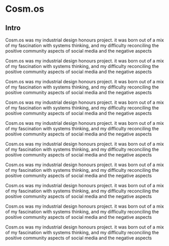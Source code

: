 # Cosm.os

## Intro

Cosm.os was my industrial design honours project.
it was born out of a mix of my fascination with
systems thinking, and my difficulty reconciling
the positive community aspects of social media and
the negative aspects

Cosm.os was my industrial design honours project.
it was born out of a mix of my fascination with
systems thinking, and my difficulty reconciling
the positive community aspects of social media and
the negative aspects

Cosm.os was my industrial design honours project.
it was born out of a mix of my fascination with
systems thinking, and my difficulty reconciling
the positive community aspects of social media and
the negative aspects

Cosm.os was my industrial design honours project.
it was born out of a mix of my fascination with
systems thinking, and my difficulty reconciling
the positive community aspects of social media and
the negative aspects

Cosm.os was my industrial design honours project.
it was born out of a mix of my fascination with
systems thinking, and my difficulty reconciling
the positive community aspects of social media and
the negative aspects

Cosm.os was my industrial design honours project.
it was born out of a mix of my fascination with
systems thinking, and my difficulty reconciling
the positive community aspects of social media and
the negative aspects

Cosm.os was my industrial design honours project.
it was born out of a mix of my fascination with
systems thinking, and my difficulty reconciling
the positive community aspects of social media and
the negative aspects

Cosm.os was my industrial design honours project.
it was born out of a mix of my fascination with
systems thinking, and my difficulty reconciling
the positive community aspects of social media and
the negative aspects

Cosm.os was my industrial design honours project.
it was born out of a mix of my fascination with
systems thinking, and my difficulty reconciling
the positive community aspects of social media and
the negative aspects

Cosm.os was my industrial design honours project.
it was born out of a mix of my fascination with
systems thinking, and my difficulty reconciling
the positive community aspects of social media and
the negative aspects
